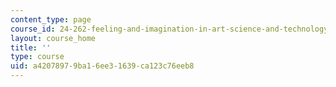```yaml
---
content_type: page
course_id: 24-262-feeling-and-imagination-in-art-science-and-technology-spring-2004
layout: course_home
title: ''
type: course
uid: a4207897-9ba1-6ee3-1639-ca123c76eeb8
---
```

